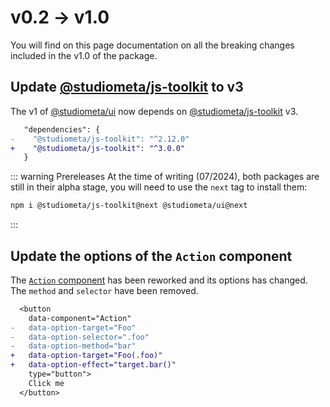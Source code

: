 # v0.2 → v1.0

You will find on this page documentation on all the breaking changes included in the v1.0 of the package.

## Update [@studiometa/js-toolkit](https://github.com/studiometa/js-toolkit) to v3

The v1 of [@studiometa/ui](https://github.com/studiometa/ui) now depends on [@studiometa/js-toolkit](https://github.com/studiometa/js-toolkit) v3.

```diff
   "dependencies": {
-    "@studiometa/js-toolkit": "^2.12.0"
+    "@studiometa/js-toolkit": "^3.0.0"
   }
```

::: warning Prereleases
At the time of writing (07/2024), both packages are still in their alpha stage, you will need to use the `next` tag to install them:

```bash
npm i @studiometa/js-toolkit@next @studiometa/ui@next
```

:::

## Update the options of the `Action` component

The [`Action` component](/components/atoms/Action/) has been reworked and its options has changed. The `method` and `selector` have been removed.

```diff
  <button
    data-component="Action"
-   data-option-target="Foo"
-   data-option-selector=".foo"
-   data-option-method="bar"
+   data-option-target="Foo(.foo)"
+   data-option-effect="target.bar()"
    type="button">
    Click me
  </button>
```
